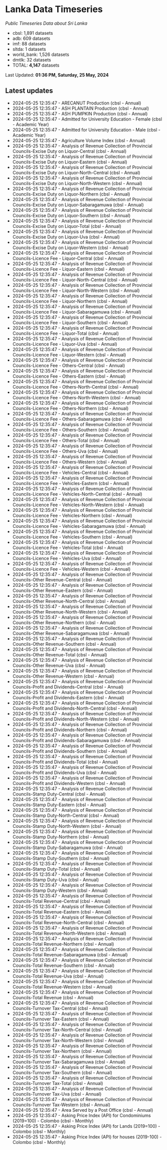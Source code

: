# Lanka Data Timeseries
*Public Timeseries Data about Sri Lanka*

* cbsl: 1,891 datasets
* adb: 609 datasets
* imf: 88 datasets
* sltda: 1 datasets
* world_bank: 1,526 datasets
* dmtlk: 32 datasets
* TOTAL: **4,147** datasets

Last Updated: **01:36 PM, Saturday, 25 May, 2024**

## Latest updates

* 2024-05-25 12:35:47 - ARECANUT Production (cbsl - Annual)
* 2024-05-25 12:35:47 - ASH PLANTAIN Production (cbsl - Annual)
* 2024-05-25 12:35:47 - ASH PUMPKIN Production (cbsl - Annual)
* 2024-05-25 12:35:47 - Admitted for University Education - Female (cbsl - Academic Year)
* 2024-05-25 12:35:47 - Admitted for University Education - Male (cbsl - Academic Year)
* 2024-05-25 12:35:47 - Agriculture Volume Index (cbsl - Annual)
* 2024-05-25 12:35:47 - Analysis of Revenue Collection of Provincial Councils-Excise Duty on Liquor-Central (cbsl - Annual)
* 2024-05-25 12:35:47 - Analysis of Revenue Collection of Provincial Councils-Excise Duty on Liquor-Eastern (cbsl - Annual)
* 2024-05-25 12:35:47 - Analysis of Revenue Collection of Provincial Councils-Excise Duty on Liquor-North-Central (cbsl - Annual)
* 2024-05-25 12:35:47 - Analysis of Revenue Collection of Provincial Councils-Excise Duty on Liquor-North-Western (cbsl - Annual)
* 2024-05-25 12:35:47 - Analysis of Revenue Collection of Provincial Councils-Excise Duty on Liquor-Northern (cbsl - Annual)
* 2024-05-25 12:35:47 - Analysis of Revenue Collection of Provincial Councils-Excise Duty on Liquor-Sabaragamuwa (cbsl - Annual)
* 2024-05-25 12:35:47 - Analysis of Revenue Collection of Provincial Councils-Excise Duty on Liquor-Southern (cbsl - Annual)
* 2024-05-25 12:35:47 - Analysis of Revenue Collection of Provincial Councils-Excise Duty on Liquor-Total (cbsl - Annual)
* 2024-05-25 12:35:47 - Analysis of Revenue Collection of Provincial Councils-Excise Duty on Liquor-Uva (cbsl - Annual)
* 2024-05-25 12:35:47 - Analysis of Revenue Collection of Provincial Councils-Excise Duty on Liquor-Western (cbsl - Annual)
* 2024-05-25 12:35:47 - Analysis of Revenue Collection of Provincial Councils-Licence Fee - Liquor-Central (cbsl - Annual)
* 2024-05-25 12:35:47 - Analysis of Revenue Collection of Provincial Councils-Licence Fee - Liquor-Eastern (cbsl - Annual)
* 2024-05-25 12:35:47 - Analysis of Revenue Collection of Provincial Councils-Licence Fee - Liquor-North-Central (cbsl - Annual)
* 2024-05-25 12:35:47 - Analysis of Revenue Collection of Provincial Councils-Licence Fee - Liquor-North-Western (cbsl - Annual)
* 2024-05-25 12:35:47 - Analysis of Revenue Collection of Provincial Councils-Licence Fee - Liquor-Northern (cbsl - Annual)
* 2024-05-25 12:35:47 - Analysis of Revenue Collection of Provincial Councils-Licence Fee - Liquor-Sabaragamuwa (cbsl - Annual)
* 2024-05-25 12:35:47 - Analysis of Revenue Collection of Provincial Councils-Licence Fee - Liquor-Southern (cbsl - Annual)
* 2024-05-25 12:35:47 - Analysis of Revenue Collection of Provincial Councils-Licence Fee - Liquor-Total (cbsl - Annual)
* 2024-05-25 12:35:47 - Analysis of Revenue Collection of Provincial Councils-Licence Fee - Liquor-Uva (cbsl - Annual)
* 2024-05-25 12:35:47 - Analysis of Revenue Collection of Provincial Councils-Licence Fee - Liquor-Western (cbsl - Annual)
* 2024-05-25 12:35:47 - Analysis of Revenue Collection of Provincial Councils-Licence Fee - Others-Central (cbsl - Annual)
* 2024-05-25 12:35:47 - Analysis of Revenue Collection of Provincial Councils-Licence Fee - Others-Eastern (cbsl - Annual)
* 2024-05-25 12:35:47 - Analysis of Revenue Collection of Provincial Councils-Licence Fee - Others-North-Central (cbsl - Annual)
* 2024-05-25 12:35:47 - Analysis of Revenue Collection of Provincial Councils-Licence Fee - Others-North-Western (cbsl - Annual)
* 2024-05-25 12:35:47 - Analysis of Revenue Collection of Provincial Councils-Licence Fee - Others-Northern (cbsl - Annual)
* 2024-05-25 12:35:47 - Analysis of Revenue Collection of Provincial Councils-Licence Fee - Others-Sabaragamuwa (cbsl - Annual)
* 2024-05-25 12:35:47 - Analysis of Revenue Collection of Provincial Councils-Licence Fee - Others-Southern (cbsl - Annual)
* 2024-05-25 12:35:47 - Analysis of Revenue Collection of Provincial Councils-Licence Fee - Others-Total (cbsl - Annual)
* 2024-05-25 12:35:47 - Analysis of Revenue Collection of Provincial Councils-Licence Fee - Others-Uva (cbsl - Annual)
* 2024-05-25 12:35:47 - Analysis of Revenue Collection of Provincial Councils-Licence Fee - Others-Western (cbsl - Annual)
* 2024-05-25 12:35:47 - Analysis of Revenue Collection of Provincial Councils-Licence Fee - Vehicles-Central (cbsl - Annual)
* 2024-05-25 12:35:47 - Analysis of Revenue Collection of Provincial Councils-Licence Fee - Vehicles-Eastern (cbsl - Annual)
* 2024-05-25 12:35:47 - Analysis of Revenue Collection of Provincial Councils-Licence Fee - Vehicles-North-Central (cbsl - Annual)
* 2024-05-25 12:35:47 - Analysis of Revenue Collection of Provincial Councils-Licence Fee - Vehicles-North-Western (cbsl - Annual)
* 2024-05-25 12:35:47 - Analysis of Revenue Collection of Provincial Councils-Licence Fee - Vehicles-Northern (cbsl - Annual)
* 2024-05-25 12:35:47 - Analysis of Revenue Collection of Provincial Councils-Licence Fee - Vehicles-Sabaragamuwa (cbsl - Annual)
* 2024-05-25 12:35:47 - Analysis of Revenue Collection of Provincial Councils-Licence Fee - Vehicles-Southern (cbsl - Annual)
* 2024-05-25 12:35:47 - Analysis of Revenue Collection of Provincial Councils-Licence Fee - Vehicles-Total (cbsl - Annual)
* 2024-05-25 12:35:47 - Analysis of Revenue Collection of Provincial Councils-Licence Fee - Vehicles-Uva (cbsl - Annual)
* 2024-05-25 12:35:47 - Analysis of Revenue Collection of Provincial Councils-Licence Fee - Vehicles-Western (cbsl - Annual)
* 2024-05-25 12:35:47 - Analysis of Revenue Collection of Provincial Councils-Other Revenue-Central (cbsl - Annual)
* 2024-05-25 12:35:47 - Analysis of Revenue Collection of Provincial Councils-Other Revenue-Eastern (cbsl - Annual)
* 2024-05-25 12:35:47 - Analysis of Revenue Collection of Provincial Councils-Other Revenue-North-Central (cbsl - Annual)
* 2024-05-25 12:35:47 - Analysis of Revenue Collection of Provincial Councils-Other Revenue-North-Western (cbsl - Annual)
* 2024-05-25 12:35:47 - Analysis of Revenue Collection of Provincial Councils-Other Revenue-Northern (cbsl - Annual)
* 2024-05-25 12:35:47 - Analysis of Revenue Collection of Provincial Councils-Other Revenue-Sabaragamuwa (cbsl - Annual)
* 2024-05-25 12:35:47 - Analysis of Revenue Collection of Provincial Councils-Other Revenue-Southern (cbsl - Annual)
* 2024-05-25 12:35:47 - Analysis of Revenue Collection of Provincial Councils-Other Revenue-Total (cbsl - Annual)
* 2024-05-25 12:35:47 - Analysis of Revenue Collection of Provincial Councils-Other Revenue-Uva (cbsl - Annual)
* 2024-05-25 12:35:47 - Analysis of Revenue Collection of Provincial Councils-Other Revenue-Western (cbsl - Annual)
* 2024-05-25 12:35:47 - Analysis of Revenue Collection of Provincial Councils-Profit and Dividends-Central (cbsl - Annual)
* 2024-05-25 12:35:47 - Analysis of Revenue Collection of Provincial Councils-Profit and Dividends-Eastern (cbsl - Annual)
* 2024-05-25 12:35:47 - Analysis of Revenue Collection of Provincial Councils-Profit and Dividends-North-Central (cbsl - Annual)
* 2024-05-25 12:35:47 - Analysis of Revenue Collection of Provincial Councils-Profit and Dividends-North-Western (cbsl - Annual)
* 2024-05-25 12:35:47 - Analysis of Revenue Collection of Provincial Councils-Profit and Dividends-Northern (cbsl - Annual)
* 2024-05-25 12:35:47 - Analysis of Revenue Collection of Provincial Councils-Profit and Dividends-Sabaragamuwa (cbsl - Annual)
* 2024-05-25 12:35:47 - Analysis of Revenue Collection of Provincial Councils-Profit and Dividends-Southern (cbsl - Annual)
* 2024-05-25 12:35:47 - Analysis of Revenue Collection of Provincial Councils-Profit and Dividends-Total (cbsl - Annual)
* 2024-05-25 12:35:47 - Analysis of Revenue Collection of Provincial Councils-Profit and Dividends-Uva (cbsl - Annual)
* 2024-05-25 12:35:47 - Analysis of Revenue Collection of Provincial Councils-Profit and Dividends-Western (cbsl - Annual)
* 2024-05-25 12:35:47 - Analysis of Revenue Collection of Provincial Councils-Stamp Duty-Central (cbsl - Annual)
* 2024-05-25 12:35:47 - Analysis of Revenue Collection of Provincial Councils-Stamp Duty-Eastern (cbsl - Annual)
* 2024-05-25 12:35:47 - Analysis of Revenue Collection of Provincial Councils-Stamp Duty-North-Central (cbsl - Annual)
* 2024-05-25 12:35:47 - Analysis of Revenue Collection of Provincial Councils-Stamp Duty-North-Western (cbsl - Annual)
* 2024-05-25 12:35:47 - Analysis of Revenue Collection of Provincial Councils-Stamp Duty-Northern (cbsl - Annual)
* 2024-05-25 12:35:47 - Analysis of Revenue Collection of Provincial Councils-Stamp Duty-Sabaragamuwa (cbsl - Annual)
* 2024-05-25 12:35:47 - Analysis of Revenue Collection of Provincial Councils-Stamp Duty-Southern (cbsl - Annual)
* 2024-05-25 12:35:47 - Analysis of Revenue Collection of Provincial Councils-Stamp Duty-Total (cbsl - Annual)
* 2024-05-25 12:35:47 - Analysis of Revenue Collection of Provincial Councils-Stamp Duty-Uva (cbsl - Annual)
* 2024-05-25 12:35:47 - Analysis of Revenue Collection of Provincial Councils-Stamp Duty-Western (cbsl - Annual)
* 2024-05-25 12:35:47 - Analysis of Revenue Collection of Provincial Councils-Total Revenue-Central (cbsl - Annual)
* 2024-05-25 12:35:47 - Analysis of Revenue Collection of Provincial Councils-Total Revenue-Eastern (cbsl - Annual)
* 2024-05-25 12:35:47 - Analysis of Revenue Collection of Provincial Councils-Total Revenue-North-Central (cbsl - Annual)
* 2024-05-25 12:35:47 - Analysis of Revenue Collection of Provincial Councils-Total Revenue-North-Western (cbsl - Annual)
* 2024-05-25 12:35:47 - Analysis of Revenue Collection of Provincial Councils-Total Revenue-Northern (cbsl - Annual)
* 2024-05-25 12:35:47 - Analysis of Revenue Collection of Provincial Councils-Total Revenue-Sabaragamuwa (cbsl - Annual)
* 2024-05-25 12:35:47 - Analysis of Revenue Collection of Provincial Councils-Total Revenue-Southern (cbsl - Annual)
* 2024-05-25 12:35:47 - Analysis of Revenue Collection of Provincial Councils-Total Revenue-Uva (cbsl - Annual)
* 2024-05-25 12:35:47 - Analysis of Revenue Collection of Provincial Councils-Total Revenue-Western (cbsl - Annual)
* 2024-05-25 12:35:47 - Analysis of Revenue Collection of Provincial Councils-Total Revenue (cbsl - Annual)
* 2024-05-25 12:35:47 - Analysis of Revenue Collection of Provincial Councils-Turnover Tax-Central (cbsl - Annual)
* 2024-05-25 12:35:47 - Analysis of Revenue Collection of Provincial Councils-Turnover Tax-Eastern (cbsl - Annual)
* 2024-05-25 12:35:47 - Analysis of Revenue Collection of Provincial Councils-Turnover Tax-North-Central (cbsl - Annual)
* 2024-05-25 12:35:47 - Analysis of Revenue Collection of Provincial Councils-Turnover Tax-North-Western (cbsl - Annual)
* 2024-05-25 12:35:47 - Analysis of Revenue Collection of Provincial Councils-Turnover Tax-Northern (cbsl - Annual)
* 2024-05-25 12:35:47 - Analysis of Revenue Collection of Provincial Councils-Turnover Tax-Sabaragamuwa (cbsl - Annual)
* 2024-05-25 12:35:47 - Analysis of Revenue Collection of Provincial Councils-Turnover Tax-Southern (cbsl - Annual)
* 2024-05-25 12:35:47 - Analysis of Revenue Collection of Provincial Councils-Turnover Tax-Total (cbsl - Annual)
* 2024-05-25 12:35:47 - Analysis of Revenue Collection of Provincial Councils-Turnover Tax-Uva (cbsl - Annual)
* 2024-05-25 12:35:47 - Analysis of Revenue Collection of Provincial Councils-Turnover Tax-Western (cbsl - Annual)
* 2024-05-25 12:35:47 - Area Served by a Post Office (cbsl - Annual)
* 2024-05-25 12:35:47 - Asking Price Index (API) for Condominiums (2019=100) - Colombo (cbsl - Monthly)
* 2024-05-25 12:35:47 - Asking Price Index (API) for Lands (2019=100) - Colombo (cbsl - Monthly)
* 2024-05-25 12:35:47 - Asking Price Index (API) for houses (2019-100) - Colombo (cbsl - Monthly)